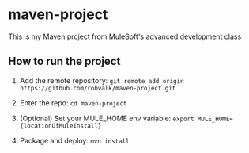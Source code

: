 # maven-project

This is my Maven project from MuleSoft's advanced development class

## How to run the project

1. Add the remote repository: `git remote add origin https://github.com/robvalk/maven-project.git`

1. Enter the repo: `cd maven-project`

1. (Optional) Set your MULE_HOME env variable: `export MULE_HOME={locationOfMuleInstall}`

1. Package and deploy: `mvn install`
